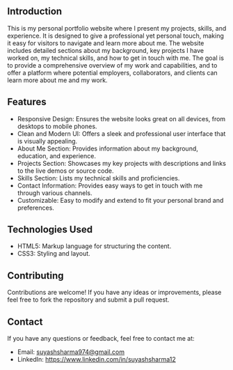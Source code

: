## Introduction
This is my personal portfolio website where I present my projects, skills, and experience. It is designed to give a professional yet personal touch, making it easy for visitors to navigate and learn more about me. The website includes detailed sections about my background, key projects I have worked on, my technical skills, and how to get in touch with me. The goal is to provide a comprehensive overview of my work and capabilities, and to offer a platform where potential employers, collaborators, and clients can learn more about me and my work.

## Features
- Responsive Design: Ensures the website looks great on all devices, from desktops to mobile phones.
- Clean and Modern UI: Offers a sleek and professional user interface that is visually appealing.
- About Me Section: Provides information about my background, education, and experience.
- Projects Section: Showcases my key projects with descriptions and links to the live demos or source code.
- Skills Section: Lists my technical skills and proficiencies.
- Contact Information: Provides easy ways to get in touch with me through various channels.
- Customizable: Easy to modify and extend to fit your personal brand and preferences.
## Technologies Used
- HTML5: Markup language for structuring the content.
- CSS3: Styling and layout.

## Contributing
Contributions are welcome! If you have any ideas or improvements, please feel free to fork the repository and submit a pull request.

## Contact
If you have any questions or feedback, feel free to contact me at:

- Email: suyashsharma974@gmail.com
- LinkedIn: https://www.linkedin.com/in/suyashsharma12
